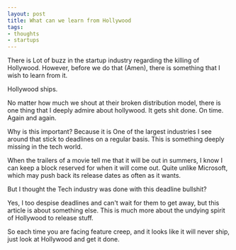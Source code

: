 ```yaml
---
layout: post
title: What can we learn from Hollywood
tags:
- thoughts
- startups
---
```


There is Lot of buzz in the startup industry regarding the killing of Hollywood. However, before we do that (Amen), there is something that I wish to learn from it.

Hollywood ships.

No matter how much we shout at their broken distribution model, there is one thing that I deeply admire about hollywood. It gets shit done. On time. Again and again.

Why is this important? Because it is One of the largest industries I see around that stick to deadlines on a regular basis. This is something deeply missing in the tech world. 

When the trailers of a movie tell me that it will be out in summers, I know I can keep a block reserved for when it will come out. Quite unlike Microsoft, which may push back its release dates as often as it wants.

But I thought the Tech industry was done with this deadline bullshit?

Yes, I too despise deadlines and can't wait for them to get away, but this article is about something else. This is much more about the undying spirit of Hollywood to release stuff. 

So each time you are facing feature creep, and it looks like it will never ship, just look at Hollywood and get it done.

